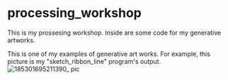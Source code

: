 # processing_workshop
This is my prossesing workshop. Inside are some code for my generative artworks.

This is one of my examples of generative art works. For example, this picture is my "sketch_ribbon_line" program's output.
![185301695211390_ pic](https://github.com/jiruochong/processing_workshop/assets/142318719/f915631b-2a5a-4806-9710-7f42ebf05274)

